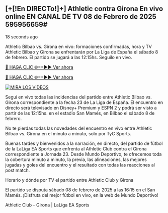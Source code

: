 ## [+[!En DIRECTo!]+]  Athletic contra Girona En vivo online EN CANAL DE TV 08 de Febrero de 2025 595956659#

18 seconds ago

Athletic Bilbao vs. Girona en vivo: formaciones confirmadas, hora y TV
Athletic Bilbao y Girona se enfrentarán por La Liga de España el sábado 8 de febrero. El partido se jugará a las 12:15hs. Seguilo en vivo.

[🔴 HAGA CLIC 🌐==►► Ver ahora](https://streamespn.org/laliga?artv)

[🔴 HAGA CLIC 🌐==►► Ver ahora](https://streamespn.org/laliga?artv)

[![MIRA LOS VIDEOS](https://i.imgur.com/dJHk4Zq.gif)](https://streamespn.org/laliga?artv)

Seguí en vivo todas las incidencias del partido entre Athletic Bilbao vs. Girona correspondiente a la fecha 23 de La Liga de España. El encuentro en directo será televisado en Disney+ Premium y ESPN 2 y podrá ser visto a partir de las 12:15hs. en el estadio San Mamés, en Bilbao el sábado 8 de febrero.

No te pierdas todas las novedades del encuentro en vivo entre Athletic Bilbao vs. Girona en el minuto a minuto, solo por TyC Sports.

Buenas tardes y bienvenidos a la narración, en directo, del partido de fútbol de la LaLiga EA Sports que enfrenta al Athletic Club contra el Girona correspondiente a Jornada 23. Desde Mundo Deportivo, te ofrecemos toda la cobertura minuto a minuto, la previa, las alineaciones, las mejores jugadas y goles del encuentro y el resultado con todas las reacciones al post match.

Horario y dónde por TV el partido entre Athletic Club y Girona

El partido se disputa sábado 08 de febrero de 2025 a las 16:15 en el San Mamés. ¡Disfruta del mejor fútbol en vivo, en la web de Mundo Deportivo!

Athletic Club - Girona | LaLiga EA Sports